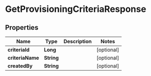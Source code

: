 
# GetProvisioningCriteriaResponse

## Properties
Name | Type | Description | Notes
------------ | ------------- | ------------- | -------------
**criteriaId** | **Long** |  |  [optional]
**criteriaName** | **String** |  |  [optional]
**createdBy** | **String** |  |  [optional]



